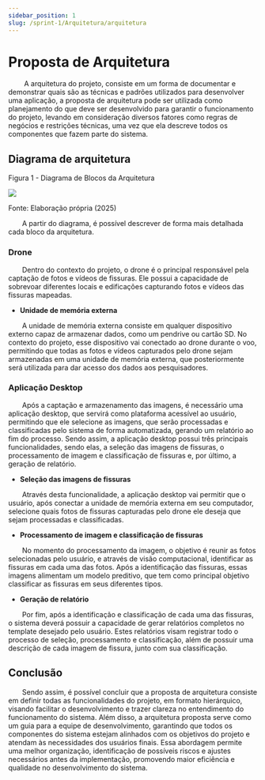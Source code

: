 ```yaml
---
sidebar_position: 1
slug: /sprint-1/Arquitetura/arquitetura
---
```


# Proposta de Arquitetura

&emsp;&emsp; A arquitetura do projeto, consiste em um forma de documentar e demonstrar quais são as técnicas e padrões utilizados para desenvolver uma aplicação, a proposta de arquitetura pode ser utilizada como planejamento do que deve ser desenvolvido para garantir o funcionamento do projeto, levando em consideração diversos fatores como regras de negócios e restrições técnicas, uma vez que ela descreve todos os componentes que fazem parte do sistema.

## Diagrama de arquitetura

<p style={{textAlign: 'center'}}>Figura 1 - Diagrama de Blocos da Arquitetura</p>

<div style={{textAlign: 'center'}}>
    <img src="/img/Sprint1/Arquitetura/diagrama-arquitetura.png" style={{width: 400}} />
</div>

<p style={{textAlign: 'center'}}>Fonte: Elaboração própria (2025)</p>

&emsp;&emsp;A partir do diagrama, é possível descrever de forma mais detalhada cada bloco da arquitetura.

### Drone

&emsp;&emsp;Dentro do contexto do projeto, o drone é o principal responsável pela captação de fotos e vídeos de fissuras. Ele possui a capacidade de sobrevoar diferentes locais e edificações capturando fotos e vídeos das fissuras mapeadas.

- **Unidade de memória externa**

&emsp;&emsp;A unidade de memória externa consiste em qualquer dispositivo externo capaz de armazenar dados, como um pendrive ou cartão SD. No contexto do projeto, esse dispositivo vai conectado ao drone durante o voo, permitindo que todas as fotos e vídeos capturados pelo drone sejam armazenadas em uma unidade de memória externa, que posteriormente será utilizada para dar acesso dos dados aos pesquisadores.

### Aplicação Desktop

&emsp;&emsp;Após a captação e armazenamento das imagens, é necessário uma aplicação desktop, que servirá como plataforma acessível ao usuário, permitindo que ele selecione as imagens, que serão processadas e classificadas pelo sistema de forma automatizada, gerando um relatório ao fim do processo. Sendo assim, a aplicação desktop possui três principais funcionalidades, sendo elas, a seleção das imagens de fissuras, o processamento de imagem e classificação de fissuras e, por último, a geração de relatório.

- **Seleção das imagens de fissuras**

&emsp;&emsp;Através desta funcionalidade, a aplicação desktop vai permitir que o usuário, após conectar a unidade de memória externa em seu computador, selecione quais fotos de fissuras capturadas pelo drone ele deseja que sejam processadas e classificadas.

- **Processamento de imagem e classificação de fissuras**

&emsp;&emsp;No momento do processamento da imagem, o objetivo é reunir as fotos selecionadas pelo usuário, e através de visão computacional, identificar as fissuras em cada uma das fotos. Após a identificação das fissuras, essas imagens alimentam um modelo preditivo, que tem como principal objetivo classificar as fissuras em seus diferentes tipos.

- **Geração de relatório**

&emsp;&emsp;Por fim, após a identificação e classificação de cada uma das fissuras, o sistema deverá possuir a capacidade de gerar relatórios completos no template desejado pelo usuário. Estes relatórios visam registrar todo o processo de seleção, processamento e classificação, além de possuir uma descrição de cada imagem de fissura, junto com sua classificação.

## Conclusão

&emsp;&emsp;Sendo assim, é possível concluir que a proposta de arquitetura consiste em definir todas as funcionalidades do projeto, em formato hierárquico, visando facilitar o desenvolvimento e trazer clareza no entendimento do funcionamento do sistema. Além disso, a arquitetura proposta serve como um guia para a equipe de desenvolvimento, garantindo que todos os componentes do sistema estejam alinhados com os objetivos do projeto e atendam às necessidades dos usuários finais. Essa abordagem permite uma melhor organização, identificação de possíveis riscos e ajustes necessários antes da implementação, promovendo maior eficiência e qualidade no desenvolvimento do sistema.
